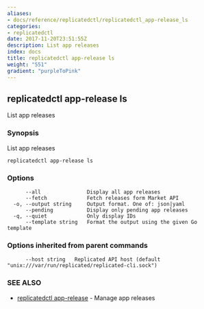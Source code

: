 ```yaml
---
aliases:
- docs/reference/replicatedctl/replicatedctl_app-release_ls
categories:
- replicatedctl
date: 2017-11-20T23:51:55Z
description: List app releases
index: docs
title: replicatedctl app-release ls
weight: "551"
gradient: "purpleToPink"
---
```


## replicatedctl app-release ls

List app releases

### Synopsis


List app releases

```
replicatedctl app-release ls
```

### Options

```
      --all               Display all app releases
      --fetch             Fetch releases form Market API
  -o, --output string     Output format. One of: json|yaml
      --pending           Display only pending app releases
  -q, --quiet             Only display IDs
      --template string   Format the output using the given Go template
```

### Options inherited from parent commands

```
      --host string   Replicated API host (default "unix:///var/run/replicated/replicated-cli.sock")
```

### SEE ALSO
* [replicatedctl app-release](/api/replicatedctl/replicatedctl_app-release/)	 - Manage app releases

